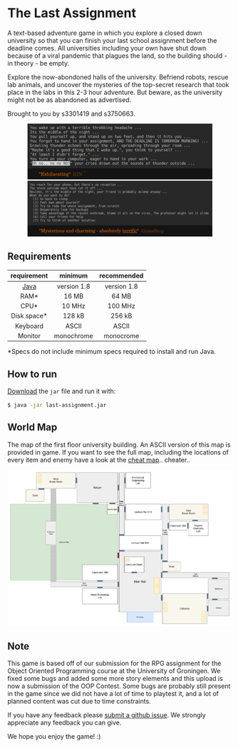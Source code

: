# The Last Assignment

A text-based adventure game in which you explore a closed down university so that you can finish your last school assignment before the deadline comes. All universities including your own have shut down because of a viral pandemic that plagues the land, so the building should - in theory - be empty.

Explore the now-abondoned halls of the university. Befriend robots, rescue lab animals, and uncover the mysteries of the top-secret research that took place in the labs in this 2-3 hour adventure. But beware, as the university might not be as abandoned as advertised.

Brought to you by s3301419 and s3750663.

<p align="center">
  <img width="415" height="125" src="/screenshots/ign.png">
  <img width="415" height="125" src="/screenshots/gamestop.png">
</p>

## Requirements

|**requirement**                            | **minimum** | **recommended** |
|:-----------------------------------------:|:-----------:|:---------------:|
| [Java](https://www.java.com/en/download/) | version 1.8 | version 1.8     |
| RAM\*                                     | 16 MB       | 64 MB           |
| CPU\*                                     | 10 MHz      | 100 MHz         |
| Disk space\*                              | 128 kB      | 256 kB          |
| Keyboard                                  | ASCII       | ASCII           |
| Monitor                                   | monochrome  | monocrome       |

\*Specs do not include minimum specs required to install and run Java.

## How to run

[Download](https://github.com/blat-blatnik/The-Last-Assignment/releases/tag/v1.0) the `jar` file and run it with:

```bash
$ java -jar last-assignment.jar
```

## World Map

The map of the first floor university building. An ASCII version of this map is provided in game. If you want to see the full map, including the locations of every item and enemy have a look at the [cheat map](https://github.com/blat-blatnik/The-Last-Assignment/tree/master/guides).. cheater..

<p align="center">
  <img src="/guides/map.png"/>
</p>

## Note

This game is based off of our submission for the RPG assignment for the Object Oriented Programming course at the University of Groningen. We fixed some bugs and added some more story elements and this upload is now a submission of the OOP Contest. Some bugs are probably still present in the game since we did not have a lot of time to playtest it, and a lot of planned content was cut due to time constraints.

If you have any feedback please [submit a github issue](https://github.com/blat-blatnik/The-Last-Assignment/issues/new). We strongly appreciate any feedback you can give.

We hope you enjoy the game! :)
